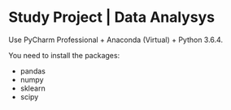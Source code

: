 <h1>Study Project | Data Analysys</h1>
<p>Use PyCharm Professional + Anaconda (Virtual) + Python 3.6.4.</p>
<p>You need to install the packages:</p>
<ul>
<li>pandas</li>
<li>numpy</li>
<li>sklearn</li>
<li>scipy</li>
</ul>